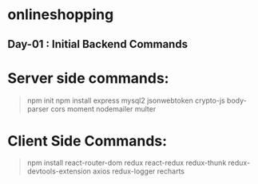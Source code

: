 # onlineshopping

## Day-01 : Initial Backend Commands

# Server side commands:

> npm init
> npm install express mysql2 jsonwebtoken crypto-js body-parser cors moment nodemailer multer

# Client Side Commands:

> npm install react-router-dom redux react-redux redux-thunk redux-devtools-extension axios redux-logger recharts
